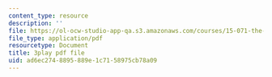 ```yaml
---
content_type: resource
description: ''
file: https://ol-ocw-studio-app-qa.s3.amazonaws.com/courses/15-071-the-analytics-edge-spring-2017/ad6ec2748895889e1c7158975cb78a09_d2CfWJkklvo.pdf
file_type: application/pdf
resourcetype: Document
title: 3play pdf file
uid: ad6ec274-8895-889e-1c71-58975cb78a09
---
```

